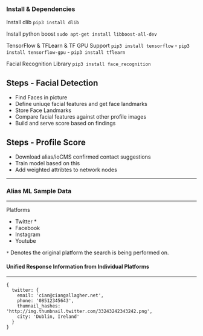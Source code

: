 ### Install & Dependencies

Install dlib
`pip3 install dlib`

Install python boost
`sudo apt-get install libboost-all-dev`

TensorFlow & TFLearn & TF GPU Support
`pip3 install tensorflow` - `pip3 install tensorflow-gpu` - `pip3 install tflearn`

Facial Recognition Library
`pip3 install face_recognition`

## Steps - Facial Detection

 - Find Faces in picture
 - Define uniuqe facial features and get face landmarks
 - Store Face Landmarks
 - Compare facial features against other profile images
 - Build and serve score based on findings

## Steps - Profile Score

  - Download alias/ioCMS confirmed contact suggestions
  - Train model based on this
  - Add weighted attribtes to network nodes

---

### Alias ML Sample Data
---
Platforms
  - Twitter *
  - Facebook
  - Instagram
  - Youtube

`*` Denotes the original platform the search is being performed on.

#### Unified Response Information from Individual Platforms
---
```
{
  twitter: {
    email: 'cian@ciangallagher.net',
    phone: '08512345643',
    thumnail_hashes: 'http://img.thumbnail.twitter.com/33243242343242.png',
    city: 'Dublin, Ireland'
  }
}
```
